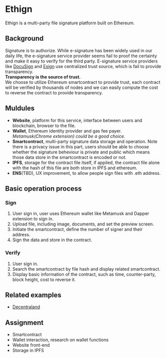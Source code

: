# Ethign
Ethign is a multi-party file signature platform built on Ethereum.

## Background
Signature is to authorize. While e-signature has been widely used in our daily life, the e-signature service provider seems fail to proof the certainty and make it easy to verify for the third party. E-signature service providers like [DocuSign](https://www.docusign.net/) and [Esign](https://www.esign.cn/) use centralized trust source, which is fail to provide transparency. <br />
**Transparency is the source of trust.**<br />
We choose to utilize Ethereum smartcontract to provide trust, each contract will be verified by thousands of nodes and we can easily compute the cost to reverse the contract to provide transparency.<br />

## Muldules
* **Website**, platform for this service, interface between users and blockchain, browser to the file.
* **Wallet**, Ethereum identity provider and gas fee payer. *Metamusk(Chrome extension) could be a good choice.*
* **Smartcontract**, multi-party signature data storage and operation. Note there is a privacy issue in this part, users should be able to choose whether the signature beheviour is private and public which means those data store in the smartcontract is encoded or not.  
* **IPFS**, storage for the contract file itself, if appiled, the contract file alone with the hash of this file are both store in IPFS  and ethereum.
* **ENS**(TBD), UX improvement, to allow people sign files with .eth address.

## 

## Basic operation process
### Sign
1. User sign in, user uses Ethereum wallet like Metamusk and Dapper extension to sign in.
2. Upload file, including image, documents, and set the preview screen.
3. Initiate the smartcontract, define the number of signer and their address.
4. Sign the data and store in the contract.
### Verify
1. User sign in.
2. Search the smartcontract by file hash and display related smartcontract. 
3. Display basic information of the contract, such as time, counter-party, block height, cost to reverse it.

## Related examples
* [Decentraland](https://decentraland.org/)

## Assignment
* Smartcontract
* Wallet interaction, research on wallet functions
* Website front-end
* Storage in IPFS

